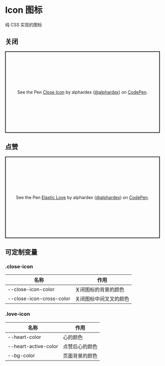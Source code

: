# Icon 图标

纯 CSS 实现的图标

## 关闭

<p class="codepen" data-height="265" data-theme-id="dark" data-default-tab="css,result" data-user="alphardex" data-slug-hash="oNXJobb" style="height: 265px; box-sizing: border-box; display: flex; align-items: center; justify-content: center; border: 2px solid; margin: 1em 0; padding: 1em;" data-pen-title="Close Icon">
  <span>See the Pen <a href="https://codepen.io/alphardex/pen/oNXJobb">
  Close Icon</a> by alphardex (<a href="https://codepen.io/alphardex">@alphardex</a>)
  on <a href="https://codepen.io">CodePen</a>.</span>
</p>
<script async src="https://static.codepen.io/assets/embed/ei.js"></script>

## 点赞

<p class="codepen" data-height="265" data-theme-id="dark" data-default-tab="html,result" data-user="alphardex" data-slug-hash="gOpWpjq" style="height: 265px; box-sizing: border-box; display: flex; align-items: center; justify-content: center; border: 2px solid; margin: 1em 0; padding: 1em;" data-pen-title="Elastic Love">
  <span>See the Pen <a href="https://codepen.io/alphardex/pen/gOpWpjq">
  Elastic Love</a> by alphardex (<a href="https://codepen.io/alphardex">@alphardex</a>)
  on <a href="https://codepen.io">CodePen</a>.</span>
</p>
<script async src="https://static.codepen.io/assets/embed/ei.js"></script>

## 可定制变量

### .close-icon

| 名称                     | 作用                   |
| ------------------------ | ---------------------- |
| --close-icon-color       | 关闭图标的背景的颜色   |
| --close-icon-cross-color | 关闭图标中间叉叉的颜色 |

### .love-icon

| 名称                 | 作用           |
| -------------------- | -------------- |
| --heart-color        | 心的颜色       |
| --heart-active-color | 点赞后心的颜色 |
| --bg-color           | 页面背景的颜色 |
